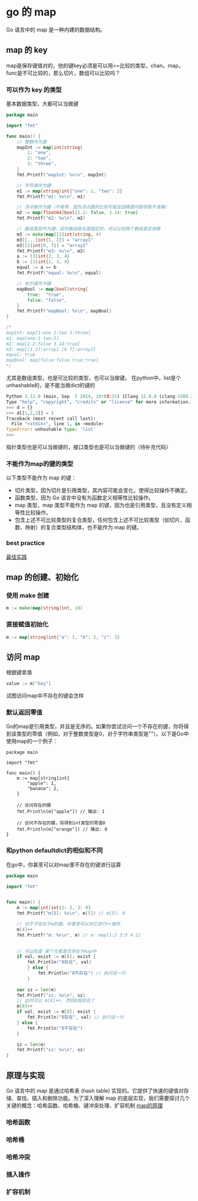 # go 的 map

Go 语言中的 map 是一种内建的数据结构。

## map 的 key
map是保存键值对的，他的键key必须是可以用==比较的类型，chan，map，func是不可比较的，那么切片，数组可以比较吗？

### 可以作为 key 的类型
基本数据类型，大都可以当做键
```go
package main

import "fmt"

func main() {
	// 整数作为键
	mapInt := map[int]string{
		1: "one",
		2: "two",
		3: "three",
	}
	fmt.Printf("mapInt: %v\n", mapInt)

	// 字符串作为键
	m1 := map[string]int{"one": 1, "two": 2}
	fmt.Printf("m1: %v\n", m1)

	// 浮点数作为键（不推荐，因为浮点数的比较可能会因精度问题导致不准确）
	m2 := map[float64]bool{1.2: false, 3.14: true}
	fmt.Printf("m2: %v\n", m2)

	// 数组类型作为键，因为数组是长度固定的，可以比较两个数组是否相等
	m3 := make(map[[2]int]string, 4)
	m3[[...]int{1, 2}] = "array1"
	m3[[2]int{9, 7}] = "array2"
	fmt.Printf("m3: %v\n", m3)
	a := [3]int{2, 3, 4}
	b := [3]int{2, 3, 4}
	equal := a == b
	fmt.Printf("equal: %v\n", equal)

	// 布尔值作为键
	mapBool := map[bool]string{
		true:  "true",
		false: "false",
	}
	fmt.Printf("mapBool: %v\n", mapBool)
}

/*
mapInt: map[1:one 2:two 3:three]
m1: map[one:1 two:2]
m2: map[1.2:false 3.14:true]
m3: map[[1 2]:array1 [9 7]:array2]
equal: true
mapBool: map[false:false true:true]
*/

```
尤其是数组类型，也是可比较的类型，也可以当做键。
在python中，list是个unhashable的，是不能当做dict的键的
```python
Python 3.12.0 (main, Sep  5 2024, 19:03:31) [Clang 15.0.0 (clang-1500.3.9.4)] on darwin
Type "help", "copyright", "credits" or "license" for more information.
>>> d = {}
>>> d[[1,2,3]] = 1
Traceback (most recent call last):
  File "<stdin>", line 1, in <module>
TypeError: unhashable type: 'list'
>>> 
```
指针类型也是可以当做键的，接口类型也是可以当做键的（待补充代码）

### 不能作为map的键的类型
以下类型不能作为 map 的键：

- 切片类型，因为切片是引用类型，其内容可能会变化，使得比较操作不确定。
- 函数类型，因为 Go 语言中没有为函数定义相等性比较操作。
- map 类型，map 类型不能作为 map 的键，因为也是引用类型，且没有定义相等性比较操作。
- 包含上述不可比较类型的复合类型，任何包含上述不可比较类型（如切片、函数、映射）的复合类型结构体，也不能作为 map 的键。

### best practice
[最佳实践](https://zhuanlan.zhihu.com/p/677134644)

## map 的创建、初始化

### 使用 make 创建
```go
m := make(map[string]int, 10)
```
### 直接赋值初始化
```go
m := map[string]int{"a": 1, "b": 2, "c": 3} 
```

## 访问 map
根据键拿值
```go
value := m["key"]
```

试图访问map中不存在的键会怎样

### 默认返回零值
Go的map是引用类型，并且是无序的。如果你尝试访问一个不存在的键，你将得到该类型的零值（例如，对于整数类型是0，对于字符串类型是""）。以下是Go中使用map的一个例子：

```golang
package main

import "fmt"

func main() {
    m := map[string]int{
        "apple": 1,
        "banana": 2,
    }

    // 访问存在的键
    fmt.Println(m["apple"]) // 输出: 1

    // 访问不存在的键，将得到int类型的零值0
    fmt.Println(m["orange"]) // 输出: 0
}
```
### 和python defaultdict的相似和不同

在go中，你甚至可以对map里不存在的键进行运算
```go
package main

import "fmt"


func main() {
	m := map[int]int{1: 2, 3: 9}
	fmt.Printf("m[5]: %v\n", m[5]) // m[5]: 0

	// 对于不存在于m的键，你甚至可以对它进行++操作
	m[4]++
	fmt.Printf("m: %v\n", m) // m: map[1:2 3:9 4:1]

	
	// 可以检查 某个元素是否存在于map中
	if val, exist := m[8]; exist {
		fmt.Println("8存在", val)
		} else {
			fmt.Println("8不存在") // 执行这一行
		}
		
	var sz = len(m)
	fmt.Printf("sz: %v\n", sz)
	// 此时可以 m[8]++, 然后8就存在了
	m[8]++
	if val, exist := m[8]; exist {
		fmt.Println("8存在", val) // 执行这一行
	} else {
		fmt.Println("8不存在") 
	}

	sz = len(m)
	fmt.Printf("sz: %v\n", sz)
}
```

## 原理与实现

Go 语言中的 map 是通过哈希表 (hash table) 实现的。它提供了快速的键值对存储、查找、插入和删除功能。为了深入理解 map 的底层实现，我们需要探讨几个关键的概念：哈希函数、哈希桶、键冲突处理、扩容机制
[map的原理](https://blog.csdn.net/luozong2689/article/details/141684428)

### 哈希函数
### 哈希桶
### 哈希冲突
### 插入操作
### 扩容机制